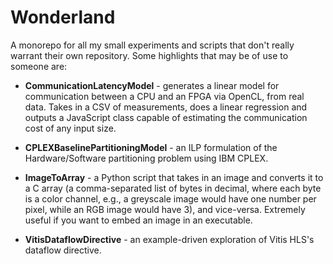 # Wonderland

A monorepo for all my small experiments and scripts that don't really warrant their own repository. Some highlights that may be of use to someone are:

* **CommunicationLatencyModel** - generates a linear model for communication between a CPU and an FPGA via OpenCL, from real data. Takes in a CSV of measurements, does a linear regression and outputs a JavaScript class capable of estimating the communication cost of any input size.

* **CPLEXBaselinePartitioningModel** - an ILP formulation of the Hardware/Software partitioning problem using IBM CPLEX.

* **ImageToArray** - a Python script that takes in an image and converts it to a C array (a comma-separated list of bytes in decimal, where each byte is a color channel, e.g., a greyscale image would have one number per pixel, while an RGB image would have 3), and vice-versa. Extremely useful if you want to embed an image in an executable.

* **VitisDataflowDirective** - an example-driven exploration of Vitis HLS's dataflow directive.
